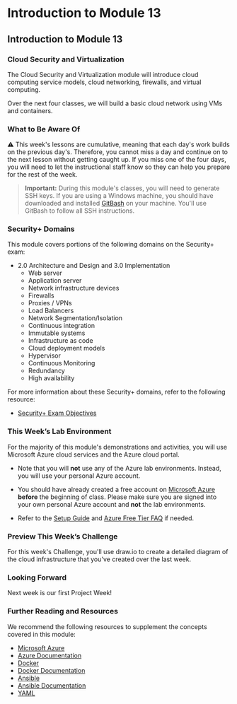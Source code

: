 # Introduction to Module 13

## Introduction to Module 13

### Cloud Security and Virtualization

The Cloud Security and Virtualization module will introduce cloud computing service models, cloud networking, firewalls, and virtual computing.

Over the next four classes, we will build a basic cloud network using VMs and containers.

### What to Be Aware Of

:warning: This week's lessons are cumulative, meaning that each day's work builds on the previous day's. Therefore, you cannot miss a day and continue on to the next lesson without getting caught up. If you miss one of the four days, you will need to let the instructional staff know so they can help you prepare for the rest of the week.

> **Important:** During this module's classes, you will need to generate SSH keys. If you are using a Windows machine, you should have downloaded and installed [GitBash](https://gitforwindows.org/) on your machine. You'll use GitBash to follow all SSH instructions.

### Security+ Domains

This module covers portions of the following domains on the Security+ exam:

- 2.0 Architecture and Design and 3.0 Implementation
    - Web server
    - Application server
    - Network infrastructure devices
    - Firewalls
    - Proxies / VPNs
    - Load Balancers
    - Network Segmentation/Isolation
    - Continuous integration
    - Immutable systems
    - Infrastructure as code
    - Cloud deployment models
    - Hypervisor
    - Continuous Monitoring
    - Redundancy
    - High availability

For more information about these Security+ domains, refer to the following resource: 
- [Security+ Exam Objectives](https://comptiacdn.azureedge.net/webcontent/docs/default-source/exam-objectives/comptia-security-sy0-601-exam-objectives-(2-0).pdf?sfvrsn=8c5889ff_2)

### This Week’s Lab Environment

For the majority of this module's demonstrations and activities, you will use Microsoft Azure cloud services and the Azure cloud portal.

- Note that you will **not** use any of the Azure lab environments. Instead, you will use your personal Azure account.

- You should have already created a free account on [Microsoft Azure](https://azure.microsoft.com/en-us/) **before** the beginning of class. Please make sure you are signed into your own personal Azure account and **not** the lab environments.

- Refer to the [Setup Guide](https://docs.google.com/document/d/1gs_09b7eotl7hzTL82xlqPt-OwOd0aWA78qcQxtMr6Y/edit?usp=sharing) and [Azure Free Tier FAQ](https://azure.microsoft.com/en-us/free/free-account-faq/) if needed.


### Preview This Week’s Challenge

For this week's Challenge, you'll use draw.io to create a detailed diagram of the cloud infrastructure that you've created over the last week.

### Looking Forward

Next week is our first Project Week!

### Further Reading and Resources

We recommend the following resources to supplement the concepts covered in this module:

- [Microsoft Azure](https://azure.microsoft.com/en-us/)
- [Azure Documentation](https://docs.microsoft.com/en-us/azure/?product=featured)
- [Docker](https://www.docker.com/)
- [Docker Documentation](https://docs.docker.com/)
- [Ansible](https://www.ansible.com/)
- [Ansible Documentation](https://docs.ansible.com/)
- [YAML](https://yaml.org/spec/1.2/spec.html#Introduction)

